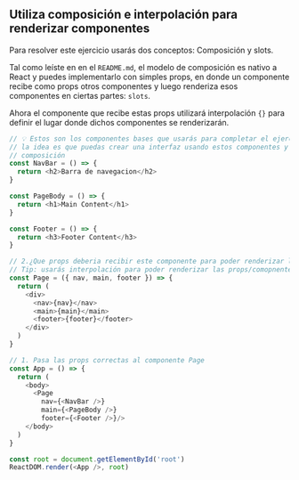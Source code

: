 ## Utiliza composición e interpolación para renderizar componentes  

Para resolver este ejercicio usarás dos conceptos: Composición y slots.

Tal como leíste en en el `README.md`, el modelo de composición es nativo a React y puedes implementarlo con simples props, en donde un componente recibe como props otros componentes y luego renderiza esos componentes en ciertas partes: `slots`.

Ahora el componente que recibe estas props utilizará interpolación `{}` para definir el lugar donde dichos componentes se renderizarán.

```js
// 💡 Estos son los componentes bases que usarás para completar el ejercicio
// la idea es que puedas crear una interfaz usando estos componentes y la técnica de
// composición
const NavBar = () => {
  return <h2>Barra de navegacion</h2>
}

const PageBody = () => {
  return <h1>Main Con†ent</h1>
}

const Footer = () => {
  return <h3>Footer Content</h3>
}

// 2.¿Que props deberia recibir este componente para poder renderizar los componentes correctos?
// Tip: usarás interpolación para poder renderizar las props/comopnentes en el lugar correspondiente
const Page = ({ nav, main, footer }) => {
  return (
    <div>
      <nav>{nav}</nav>
      <main>{main}</main>
      <footer>{footer}</footer>
    </div>
  )
}

// 1. Pasa las props correctas al componente Page
const App = () => {
  return (
    <body>
      <Page 
        nav={<NavBar />}
        main={<PageBody />} 
        footer={<Footer />}/>
    </body>
  )
}

const root = document.getElementById('root')
ReactDOM.render(<App />, root)
```

